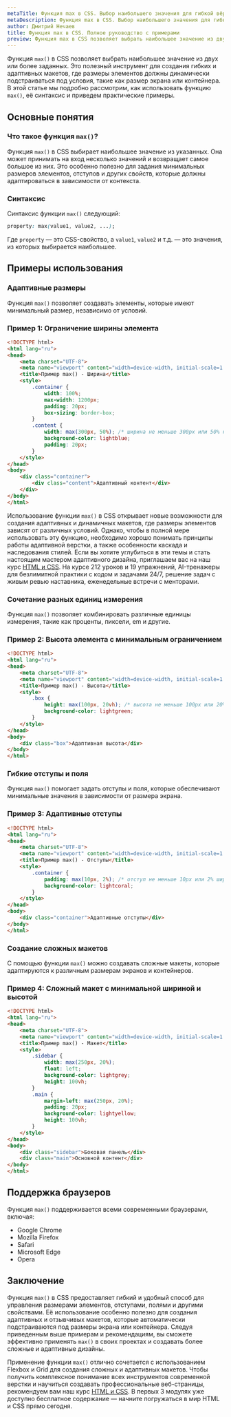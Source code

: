 ```yaml
---
metaTitle: Функция max в CSS. Выбор наибольшего значения для гибкой вёрстки
metaDescription: Функция max в CSS. Выбор наибольшего значения для гибкой вёрстки
author: Дмитрий Нечаев
title: Функция max в CSS. Полное руководство с примерами
preview: Функция max в CSS позволяет выбрать наибольшее значение из двух или более заданных.
---
```


Функция `max()` в CSS позволяет выбрать наибольшее значение из двух или более заданных. Это полезный инструмент для создания гибких и адаптивных макетов, где размеры элементов должны динамически подстраиваться под условия, такие как размер экрана или контейнера. В этой статье мы подробно рассмотрим, как использовать функцию `max()`, её синтаксис и приведем практические примеры.

## Основные понятия

### Что такое функция `max()`?

Функция `max()` в CSS выбирает наибольшее значение из указанных. Она может принимать на вход несколько значений и возвращает самое большое из них. Это особенно полезно для задания минимальных размеров элементов, отступов и других свойств, которые должны адаптироваться в зависимости от контекста.

### Синтаксис

Синтаксис функции `max()` следующий:

```css
property: max(value1, value2, ...);

```

Где `property` — это CSS-свойство, а `value1`, `value2` и т.д. — это значения, из которых выбирается наибольшее.

## Примеры использования

### Адаптивные размеры

Функция `max()` позволяет создавать элементы, которые имеют минимальный размер, независимо от условий.

### Пример 1: Ограничение ширины элемента

```html
<!DOCTYPE html>
<html lang="ru">
<head>
    <meta charset="UTF-8">
    <meta name="viewport" content="width=device-width, initial-scale=1.0">
    <title>Пример max() - Ширина</title>
    <style>
        .container {
            width: 100%;
            max-width: 1200px;
            padding: 20px;
            box-sizing: border-box;
        }
        .content {
            width: max(300px, 50%); /* ширина не меньше 300px или 50% контейнера */
            background-color: lightblue;
            padding: 20px;
        }
    </style>
</head>
<body>
    <div class="container">
        <div class="content">Адаптивный контент</div>
    </div>
</body>
</html>

```

Использование функции `max()` в CSS открывает новые возможности для создания адаптивных и динамичных макетов, где размеры элементов зависят от различных условий. Однако, чтобы в полной мере использовать эту функцию, необходимо хорошо понимать принципы работы адаптивной верстки, а также особенности каскада и наследования стилей. Если вы хотите углубиться в эти темы и стать настоящим мастером адаптивного дизайна, приглашаем вас на наш курс [HTML и CSS](https://purpleschool.ru/course/html-css?utm_source=knowledgebase&utm_medium=text&utm_campaign=funktsiia-max-v-css-polnoe-rukovodstvo-s-primerami). На курсе 212 уроков и 19 упражнений, AI-тренажеры для безлимитной практики с кодом и задачами 24/7, решение задач с живым ревью наставника, еженедельные встречи с менторами.

### Сочетание разных единиц измерения

Функция `max()` позволяет комбинировать различные единицы измерения, такие как проценты, пиксели, em и другие.

### Пример 2: Высота элемента с минимальным ограничением

```html
<!DOCTYPE html>
<html lang="ru">
<head>
    <meta charset="UTF-8">
    <meta name="viewport" content="width=device-width, initial-scale=1.0">
    <title>Пример max() - Высота</title>
    <style>
        .box {
            height: max(100px, 20vh); /* высота не меньше 100px или 20% высоты окна */
            background-color: lightgreen;
        }
    </style>
</head>
<body>
    <div class="box">Адаптивная высота</div>
</body>
</html>

```

### Гибкие отступы и поля

Функция `max()` помогает задать отступы и поля, которые обеспечивают минимальные значения в зависимости от размера экрана.

### Пример 3: Адаптивные отступы

```html
<!DOCTYPE html>
<html lang="ru">
<head>
    <meta charset="UTF-8">
    <meta name="viewport" content="width=device-width, initial-scale=1.0">
    <title>Пример max() - Отступы</title>
    <style>
        .container {
            padding: max(10px, 2%); /* отступ не меньше 10px или 2% ширины окна */
            background-color: lightcoral;
        }
    </style>
</head>
<body>
    <div class="container">Адаптивные отступы</div>
</body>
</html>

```

### Создание сложных макетов

С помощью функции `max()` можно создавать сложные макеты, которые адаптируются к различным размерам экранов и контейнеров.

### Пример 4: Сложный макет с минимальной шириной и высотой

```html
<!DOCTYPE html>
<html lang="ru">
<head>
    <meta charset="UTF-8">
    <meta name="viewport" content="width=device-width, initial-scale=1.0">
    <title>Пример max() - Макет</title>
    <style>
        .sidebar {
            width: max(250px, 20%);
            float: left;
            background-color: lightgrey;
            height: 100vh;
        }
        .main {
            margin-left: max(250px, 20%);
            padding: 20px;
            background-color: lightyellow;
            height: 100vh;
        }
    </style>
</head>
<body>
    <div class="sidebar">Боковая панель</div>
    <div class="main">Основной контент</div>
</body>
</html>

```

## Поддержка браузеров

Функция `max()` поддерживается всеми современными браузерами, включая:

- Google Chrome
- Mozilla Firefox
- Safari
- Microsoft Edge
- Opera

## Заключение

Функция `max()` в CSS предоставляет гибкий и удобный способ для управления размерами элементов, отступами, полями и другими свойствами. Её использование особенно полезно для создания адаптивных и отзывчивых макетов, которые автоматически подстраиваются под размеры экрана или контейнера. Следуя приведенным выше примерам и рекомендациям, вы сможете эффективно применять `max()` в своих проектах и создавать более сложные и адаптивные дизайны.

Применение функции `max()` отлично сочетается с использованием Flexbox и Grid для создания сложных и адаптивных макетов. Чтобы получить комплексное понимание всех инструментов современной верстки и научиться создавать профессиональные веб-страницы, рекомендуем вам наш курс [HTML и CSS](https://purpleschool.ru/course/html-css?utm_source=knowledgebase&utm_medium=text&utm_campaign=funktsiia-max-v-css-polnoe-rukovodstvo-s-primerami). В первых 3 модулях уже доступно бесплатное содержание — начните погружаться в мир HTML и CSS прямо сегодня.
